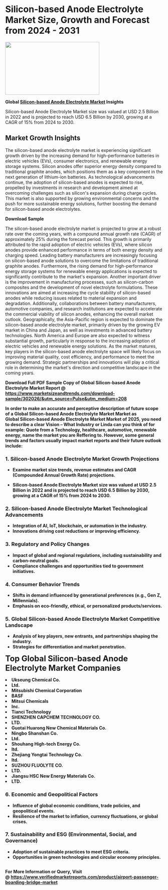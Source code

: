 <H1>Silicon-based Anode Electrolyte Market Size, Growth and Forecast from 2024 - 2031</H1><img class="aligncenter size-medium wp-image-584254" src="https://thirdeyenews.in/wp-content/uploads/2024/09/Global-Market-Research-300x168.jpeg" alt="" width="300" height="168" /><p><strong>Global&nbsp;<a href="https://www.marketsizeandtrends.com/download-sample/302026/&amp;utm_source=Pulse&amp;utm_medium=208">Silicon-based Anode Electrolyte Market</a> Insights</strong></p><p>Silicon-based Anode Electrolyte Market size was valued at USD 2.5 Billion in 2022 and is projected to reach USD 6.5 Billion by 2030, growing at a CAGR of 15% from 2024 to 2030.</p><p><h2>Market Growth Insights</h2> <p>The silicon-based anode electrolyte market is experiencing significant growth driven by the increasing demand for high-performance batteries in electric vehicles (EVs), consumer electronics, and renewable energy storage systems. Silicon anodes offer superior energy density compared to traditional graphite anodes, which positions them as a key component in the next generation of lithium-ion batteries. As technological advancements continue, the adoption of silicon-based anodes is expected to rise, propelled by investments in research and development aimed at overcoming challenges such as silicon's expansion during charge cycles. This market is also supported by growing environmental concerns and the push for more sustainable energy solutions, further boosting the demand for silicon-based anode electrolytes.</p> <p><strong>Download Sample</strong></p> <p>The silicon-based anode electrolyte market is projected to grow at a robust rate over the coming years, with a compound annual growth rate (CAGR) of approximately 25% during the forecast period. This growth is primarily attributed to the rapid adoption of electric vehicles (EVs), where silicon anodes provide enhanced performance in terms of both energy density and charging speed. Leading battery manufacturers are increasingly focusing on silicon-based anode solutions to overcome the limitations of traditional graphite anodes. Furthermore, the rising demand for high-performance energy storage systems for renewable energy applications is expected to significantly contribute to the market's expansion. Another important driver is the improvement in manufacturing processes, such as silicon-carbon composites and the development of novel electrolyte formulations. These innovations are aimed at increasing the cycle stability of silicon-based anodes while reducing issues related to material expansion and degradation. Additionally, collaborations between battery manufacturers, automotive companies, and research institutions are expected to accelerate the commercial viability of silicon anodes, enhancing the overall market outlook. Geographically, the Asia-Pacific region is expected to dominate the silicon-based anode electrolyte market, primarily driven by the growing EV market in China and Japan, as well as investments in advanced battery technologies. North America and Europe are also expected to witness substantial growth, particularly in response to the increasing adoption of electric vehicles and renewable energy solutions. As the market matures, key players in the silicon-based anode electrolyte space will likely focus on improving material quality, cost efficiency, and performance to meet the growing demand. Strategic partnerships and innovations will play a critical role in determining the market's direction and competitive landscape in the coming years.</p> <p><strong></p><p><span class=""><strong>Download Full PDF Sample Copy of Global Silicon-based Anode Electrolyte Market Report</strong> @ <a href="https://www.marketsizeandtrends.com/download-sample/302026/&amp;utm_source=Pulse&amp;utm_medium=208" target="_blank">https://www.marketsizeandtrends.com/download-sample/302026/&amp;utm_source=Pulse&amp;utm_medium=208</a></span></p><p>In order to make an accurate and perceptive description of future scope of a Global&nbsp;Silicon-based Anode Electrolyte Market Market as Global&nbsp;Silicon-based Anode Electrolyte Market Market of 2025, you need to describe a clear Vision &ndash; What Industry or Linda can you think of for example: Quote from a Technology, healthcare, automotive, renewable energy, name the market you are Reffering to. However, some general trends and factors usually impact market reports and their future outlook include:</p><h3>1.&nbsp;<strong>Silicon-based Anode Electrolyte Market Growth Projections</strong></h3><ul><li>Examine market size trends, revenue estimates and CAGR (Compounded Annual Growth Rate) projections.</li><li><p>Silicon-based Anode Electrolyte Market size was valued at USD 2.5 Billion in 2022 and is projected to reach USD 6.5 Billion by 2030, growing at a CAGR of 15% from 2024 to 2030.</p></li></ul><h3>2.&nbsp;<strong>Silicon-based Anode Electrolyte Market Technological Advancements</strong></h3><ul><li>Integration of AI, IoT, blockchain, or automation in the industry.</li><li>Innovations driving cost reductions or improving efficiency.</li></ul><h3>3.&nbsp;<strong>Regulatory and Policy Changes</strong></h3><ul><li>Impact of global and regional regulations, including sustainability and carbon-neutral goals.</li><li>Compliance challenges and opportunities tied to government initiatives.</li></ul><h3>4.&nbsp;<strong>Consumer Behavior Trends</strong></h3><ul><li>Shifts in demand influenced by generational preferences (e.g., Gen Z, Millennials).</li><li>Emphasis on eco-friendly, ethical, or personalized products/services.</li></ul><h3>5.&nbsp;<strong>Global Silicon-based Anode Electrolyte Market Competitive Landscape</strong></h3><ul><li>Analysis of key players, new entrants, and partnerships shaping the industry.</li><li>Strategies for differentiation and market penetration.</li></ul><p data-pm-slice="1 1 []"><span style="color: inherit; font-family: inherit; font-size: 25px;">Top Global Silicon-based Anode Electrolyte Market Companies</span></p><div class="" data-test-id=""><p><li>Ukseung Chemical Co.</li><li> Ltd.</li><li> Mitsubishi Chemical Corporation</li><li> BASF</li><li> Mitsui Chemicals</li><li> Inc.</li><li> Tianci Technology</li><li> SHENZHEN CAPCHEM TECHNOLOGY CO.</li><li>LTD.</li><li> Guotai Huarong New Chemical Materials Co.</li><li> Ningbo Shanshan Co.</li><li>Ltd.</li><li> Shouhang High-tech Energy Co.</li><li>ltd.</li><li> Zhejiang Yongtai Technology Co.</li><li>ltd.</li><li> SUZHOU FLUOLYTE CO.</li><li>LTD.</li><li> Jiangsu HSC New Energy Materials Co.</li><li>LTD.</li></p></div><h3>6.&nbsp;<strong>Economic and Geopolitical Factors</strong></h3><ul><li>Influence of global economic conditions, trade policies, and geopolitical events.</li><li>Resilience of the market to inflation, currency fluctuations, or global crises.</li></ul><h3>7.&nbsp;<strong>Sustainability and ESG (Environmental, Social, and Governance)</strong></h3><ul><li>Adoption of sustainable practices to meet ESG criteria.</li><li>Opportunities in green technologies and circular economy principles.</li></ul><h2><strong style="font-size: 14px;">For More Information or Query, Visit @&nbsp;</strong><a style="background-color: #ffffff; font-size: 14px;" href="https://www.marketsizeandtrends.com/report/silicon-based-anode-electrolyte-market/" target="_blank">https://www.verifiedmarketreports.com/product/airport-passenger-boarding-bridge-market</a></h2>
